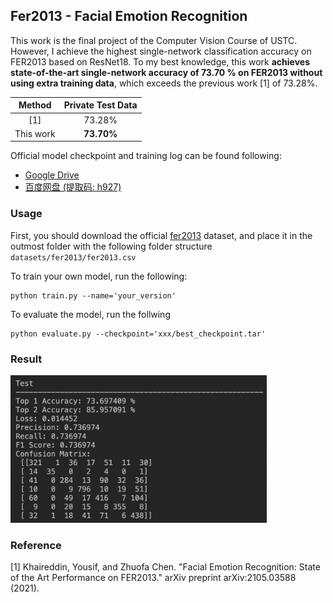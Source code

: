 ## Fer2013 - Facial Emotion Recognition

This work is the final project of the Computer Vision Course of USTC. However, I achieve the highest single-network
classification accuracy on FER2013 based on ResNet18. To my best knowledge, this work **achieves state-of-the-art
single-network accuracy of 73.70 % on FER2013 without using extra training data**, which exceeds the previous work [1]
of 73.28%.

|  Method   | Private Test Data |
| :-------: | :---------------: |
|    [1]    |      73.28%       |
| This work |    **73.70%**     |

Official model checkpoint and training log can be found following:

- [Google Drive](https://drive.google.com/file/d/1H4nW58EmGnDr3R7mQ6WM820bYLBpFagG/view?usp=sharing)
- [百度网盘 (提取码: h927)](https://pan.baidu.com/s/1yh-mcD4MAmDj-yltCMqbFw)

### Usage

First, you should download the
official [fer2013](https://www.kaggle.com/c/challenges-in-representation-learning-facial-expression-recognition-challenge/data?select=fer2013.tar.gz)
dataset, and place it in the outmost folder with the following folder structure `datasets/fer2013/fer2013.csv`

To train your own model, run the following:

```
python train.py --name='your_version'
```

To evaluate the model, run the follwing

```
python evaluate.py --checkpoint='xxx/best_checkpoint.tar'
```

### Result

<img src="https://raw.githubusercontent.com/LetheSec/oss/master/uPic/XpQTQ8.png"  style="zoom:40%;" />

### Reference

[1] Khaireddin, Yousif, and Zhuofa Chen. "Facial Emotion Recognition: State of the Art Performance on FER2013." arXiv
preprint arXiv:2105.03588 (2021).
